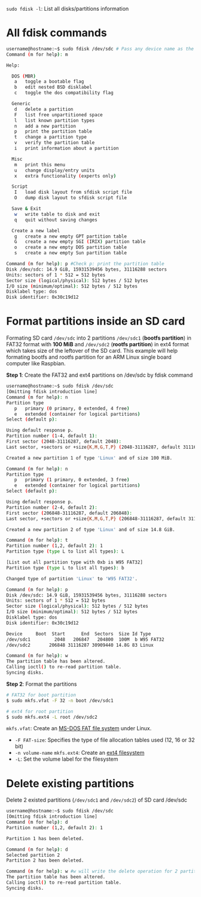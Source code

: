``sudo fdisk -l``: List all disks/partitions information

# All fdisk commands
```sh
username@hostname:~$ sudo fdisk /dev/sdc # Pass any device name as the argument to check for the command
Command (m for help): m

Help:

  DOS (MBR)
   a   toggle a bootable flag
   b   edit nested BSD disklabel
   c   toggle the dos compatibility flag

  Generic
   d   delete a partition
   F   list free unpartitioned space
   l   list known partition types
   n   add a new partition
   p   print the partition table
   t   change a partition type
   v   verify the partition table
   i   print information about a partition

  Misc
   m   print this menu
   u   change display/entry units
   x   extra functionality (experts only)

  Script
   I   load disk layout from sfdisk script file
   O   dump disk layout to sfdisk script file

  Save & Exit
   w   write table to disk and exit
   q   quit without saving changes

  Create a new label
   g   create a new empty GPT partition table
   G   create a new empty SGI (IRIX) partition table
   o   create a new empty DOS partition table
   s   create a new empty Sun partition table

Command (m for help): p #Check p: print the partition table 
Disk /dev/sdc: 14.9 GiB, 15931539456 bytes, 31116288 sectors
Units: sectors of 1 * 512 = 512 bytes
Sector size (logical/physical): 512 bytes / 512 bytes
I/O size (minimum/optimal): 512 bytes / 512 bytes
Disklabel type: dos
Disk identifier: 0x30c19d12
```
# Format partitions inside an SD card

Formating SD card ``/dev/sdc`` into 2 partitions ``/dev/sdc1`` (**bootfs partition**) in FAT32 format with **100 MiB** and ``/dev/sdc2`` (**rootfs partition**) in ext4 format which takes size of the leftover of the SD card. This example will help formating bootfs and rootfs partition for an ARM Linux single board computer like Raspbian.

**Step 1**: Create the FAT32 and ext4 partitions on /dev/sdc by fdisk command
```sh
username@hostname:~$ sudo fdisk /dev/sdc
[Omitting fdisk introduction line]
Command (m for help): n
Partition type
   p   primary (0 primary, 0 extended, 4 free)
   e   extended (container for logical partitions)
Select (default p): 

Using default response p.
Partition number (1-4, default 1): 
First sector (2048-31116287, default 2048): 
Last sector, +sectors or +size{K,M,G,T,P} (2048-31116287, default 31116287): +100M

Created a new partition 1 of type 'Linux' and of size 100 MiB.

Command (m for help): n
Partition type
   p   primary (1 primary, 0 extended, 3 free)
   e   extended (container for logical partitions)
Select (default p): 

Using default response p.
Partition number (2-4, default 2): 
First sector (206848-31116287, default 206848): 
Last sector, +sectors or +size{K,M,G,T,P} (206848-31116287, default 31116287): 

Created a new partition 2 of type 'Linux' and of size 14.8 GiB.

Command (m for help): t
Partition number (1,2, default 2): 1
Partition type (type L to list all types): L

[List out all partition type with 0xb is W95 FAT32]
Partition type (type L to list all types): b

Changed type of partition 'Linux' to 'W95 FAT32'.

Command (m for help): p
Disk /dev/sdc: 14.9 GiB, 15931539456 bytes, 31116288 sectors
Units: sectors of 1 * 512 = 512 bytes
Sector size (logical/physical): 512 bytes / 512 bytes
I/O size (minimum/optimal): 512 bytes / 512 bytes
Disklabel type: dos
Disk identifier: 0x30c19d12

Device     Boot  Start      End  Sectors  Size Id Type
/dev/sdc1         2048   206847   204800  100M  b W95 FAT32
/dev/sdc2       206848 31116287 30909440 14.8G 83 Linux

Command (m for help): w
The partition table has been altered.
Calling ioctl() to re-read partition table.
Syncing disks.
```

**Step 2**: Format the partitions
```sh
# FAT32 for boot partition
$ sudo mkfs.vfat -F 32 -n boot /dev/sdc1

# ext4 for root partition
$ sudo mkfs.ext4 -L root /dev/sdc2
```
``mkfs.vfat``: Create an [MS-DOS FAT file system](https://github.com/TranPhucVinh/Windows-Batch/blob/master/Physical%20layer/File%20system.md#windows-file-system) under Linux.
* ``-F FAT-size``: Specifies the type of file allocation tables used (12, 16 or 32 bit)
* ``-n volume-name``
``mkfs.ext4``: Create an [ext4 filesystem](https://github.com/TranPhucVinh/Windows-Batch/blob/master/Physical%20layer/File%20system.md#windows-file-system)
* ``-L``: Set the volume label for the filesystem
# Delete existing partitions

Delete 2 existed partitions (``/dev/sdc1`` and ``/dev/sdc2``) of SD card /dev/sdc

```sh
username@hostname:~$ sudo fdisk /dev/sdc
[Omitting fdisk introduction line]
Command (m for help): d
Partition number (1,2, default 2): 1

Partition 1 has been deleted.

Command (m for help): d
Selected partition 2
Partition 2 has been deleted.

Command (m for help): w #w will write the delete operation for 2 partitions /dev/sdc1 and /dev/sdc2 setting above
The partition table has been altered.
Calling ioctl() to re-read partition table.
Syncing disks.
```
